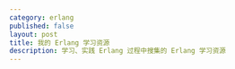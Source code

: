 ```yaml
---
category: erlang
published: false
layout: post
title: 我的 Erlang 学习资源
description: 学习、实践 Erlang 过程中搜集的 Erlang 学习资源
---
```


